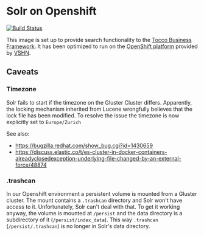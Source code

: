 # Solr on Openshift
[![Build Status](https://travis-ci.org/tocco/openshift-solr.svg?branch=master)](https://travis-ci.org/tocco/openshift-solr)

This image is set up to provide search functionality to the [Tocco Business Framework](https://www.tocco.ch). It has been optimized
to run on the [OpenShift platform](https://www.openshift.com) provided by [VSHN](https://vshn.ch/en/).

## Caveats

### Timezone

Solr fails to start if the timezone on the Gluster Cluster differs. Apparently, the locking mechanism inherited from Lucene wrongfully
believes that the lock file has been modified. To resolve the issue the timezone is now explicitly set to `Europe/Zurich`

See also:
* https://bugzilla.redhat.com/show_bug.cgi?id=1430659
* https://discuss.elastic.co/t/es-cluster-in-docker-containers-alreadyclosedexception-underlying-file-changed-by-an-external-force/48874

### .trashcan

In our Openshift environment a persistent volume is mounted from a Gluster cluster. The mount contains a `.trashcan` directory
and Solr won't have access to it. Unfortunately, Solr can't deal with that. To get it working anyway, the volume is mounted
at `/persist` and the data directory is a subdirectory of it (`/persist/index_data`). This way `.trashcan` (`/persist/.trashcan`) is no longer
in Solr's data directory.
